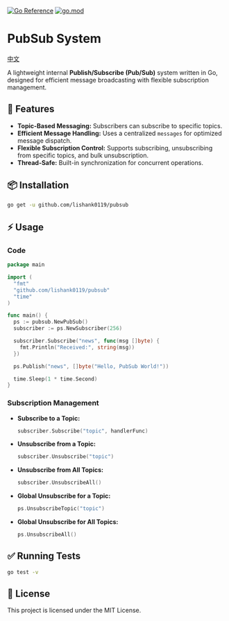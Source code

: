 [![Go Reference](https://pkg.go.dev/badge/github.com/lishank0119/pubsub.svg)](https://pkg.go.dev/github.com/lishank0119/pubsub)
[![go.mod](https://img.shields.io/github/go-mod/go-version/lishank0119/pubsub)](go.mod)

# PubSub System
[中文](README.zh-TW.md)

A lightweight internal **Publish/Subscribe (Pub/Sub)** system written in Go, designed for efficient message broadcasting with flexible subscription management.

## 🚀 Features

- **Topic-Based Messaging:** Subscribers can subscribe to specific topics.
- **Efficient Message Handling:** Uses a centralized `messages` for optimized message dispatch.
- **Flexible Subscription Control:** Supports subscribing, unsubscribing from specific topics, and bulk unsubscription.
- **Thread-Safe:** Built-in synchronization for concurrent operations.

## 📦 Installation

```bash
go get -u github.com/lishank0119/pubsub
```

## ⚡ Usage

### Code

```go
package main

import (
  "fmt"
  "github.com/lishank0119/pubsub"
  "time"
)

func main() {
  ps := pubsub.NewPubSub()
  subscriber := ps.NewSubscriber(256)

  subscriber.Subscribe("news", func(msg []byte) {
    fmt.Println("Received:", string(msg))
  })

  ps.Publish("news", []byte("Hello, PubSub World!"))

  time.Sleep(1 * time.Second)
}

```

### Subscription Management

- **Subscribe to a Topic:**

  ```go
  subscriber.Subscribe("topic", handlerFunc)
  ```

- **Unsubscribe from a Topic:**

  ```go
  subscriber.Unsubscribe("topic")
  ```

- **Unsubscribe from All Topics:**

  ```go
  subscriber.UnsubscribeAll()
  ```

- **Global Unsubscribe for a Topic:**

  ```go
  ps.UnsubscribeTopic("topic")
  ```

- **Global Unsubscribe for All Topics:**

  ```go
  ps.UnsubscribeAll()
  ```

## ✅ Running Tests

```bash
go test -v
```

## 📄 License

This project is licensed under the MIT License.



